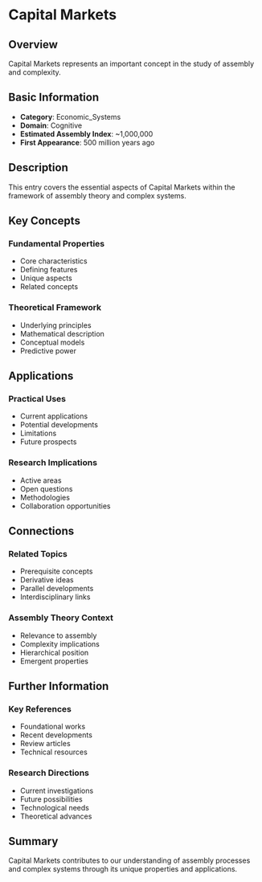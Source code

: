# Capital Markets

## Overview

Capital Markets represents an important concept in the study of assembly and complexity.

## Basic Information

- **Category**: Economic_Systems
- **Domain**: Cognitive
- **Estimated Assembly Index**: ~1,000,000
- **First Appearance**: 500 million years ago

## Description

This entry covers the essential aspects of Capital Markets within the framework of assembly theory and complex systems.

## Key Concepts

### Fundamental Properties
- Core characteristics
- Defining features
- Unique aspects
- Related concepts

### Theoretical Framework
- Underlying principles
- Mathematical description
- Conceptual models
- Predictive power

## Applications

### Practical Uses
- Current applications
- Potential developments
- Limitations
- Future prospects

### Research Implications
- Active areas
- Open questions
- Methodologies
- Collaboration opportunities

## Connections

### Related Topics
- Prerequisite concepts
- Derivative ideas
- Parallel developments
- Interdisciplinary links

### Assembly Theory Context
- Relevance to assembly
- Complexity implications
- Hierarchical position
- Emergent properties

## Further Information

### Key References
- Foundational works
- Recent developments
- Review articles
- Technical resources

### Research Directions
- Current investigations
- Future possibilities
- Technological needs
- Theoretical advances

## Summary

Capital Markets contributes to our understanding of assembly processes and complex systems through its unique properties and applications.
